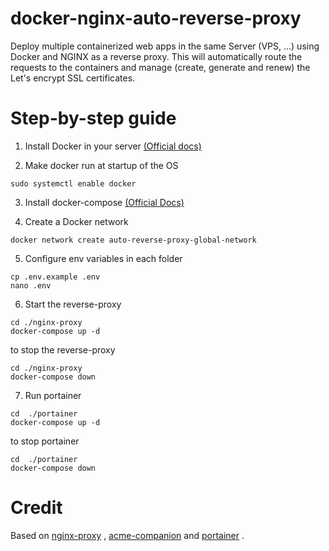 # docker-nginx-auto-reverse-proxy

Deploy multiple containerized web apps in the same Server (VPS, ...) using Docker and NGINX as a reverse proxy. This
will automatically route the requests to the containers and manage (create, generate and renew) the Let's encrypt SSL
certificates.

# Step-by-step guide

1. Install Docker in your server [(Official docs)](https://docs.docker.com/engine/install/ubuntu/)

2. Make docker run at startup of the OS

```
sudo systemctl enable docker
```

3. Install docker-compose [(Official Docs)](https://docs.docker.com/compose/install/)

4. Create a Docker network

```
docker network create auto-reverse-proxy-global-network
```

5. Configure env variables in each folder

```
cp .env.example .env
nano .env
```

6. Start the reverse-proxy

```
cd ./nginx-proxy
docker-compose up -d
```

to stop the reverse-proxy

```
cd ./nginx-proxy
docker-compose down
```

7. Run portainer

```
cd  ./portainer
docker-compose up -d
```

to stop portainer

```
cd  ./portainer
docker-compose down
```

# Credit

Based on [nginx-proxy](https://github.com/nginx-proxy/nginx-proxy)
, [acme-companion](https://github.com/nginx-proxy/acme-companion)
and [portainer](https://docs.portainer.io/v/ce-2.11/advanced/reverse-proxy/nginx)
.